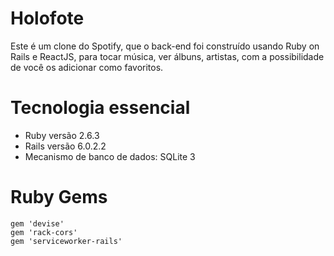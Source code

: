 # Holofote

Este é um clone do Spotify, que o back-end foi construído usando Ruby on Rails e ReactJS, para tocar música, ver álbuns, artistas, com a possibilidade de você os adicionar como favoritos. 

# Tecnologia essencial

- Ruby versão 2.6.3
- Rails versão 6.0.2.2
- Mecanismo de banco de dados: SQLite 3

# Ruby Gems

```
gem 'devise'
gem 'rack-cors'
gem 'serviceworker-rails'
```
